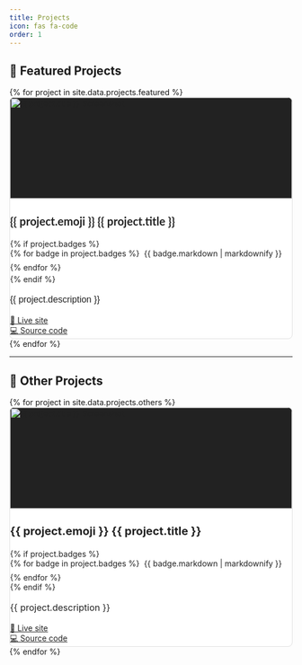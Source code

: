 ```yaml
---
title: Projects
icon: fas fa-code
order: 1
---
```


## 🚀 Featured Projects


<style>
  :root {
    --project-card-bg: #fff;
    --project-card-color: #222;
    --project-card-border: #e0e0e0;
    --project-card-title: #222;
    --project-card-text: #222;
    --project-card-link: #222;
  }
  
  /* Fix: Use data-mode instead of data-theme and add multiple selectors */
  html[data-mode="dark"],
  body[data-mode="dark"],
  [data-bs-theme="dark"],
  .dark-mode {
    --project-card-bg: #1E1E1E;
    --project-card-color: #f1f3f6;
    --project-card-border: #1E1E1E;
    --project-card-title: #f1f3f6;
    --project-card-text: #f1f3f6;
    --project-card-link: #f1f3f6;
  }
  
  html[data-mode="light"],
  body[data-mode="light"],
  [data-bs-theme="light"],
  .light-mode {
    --project-card-bg: #fff;
    --project-card-color: #222;
    --project-card-border: #e0e0e0;
    --project-card-title: #222;
    --project-card-text: #222;
    --project-card-link: #222;
  }
  
  .card.project-card, .project-card {
    background-color: var(--project-card-bg) !important;
    color: var(--project-card-color) !important;
    border: 1px solid var(--project-card-border) !important;
    border-radius: 0.5rem;
    transition: background 0.2s, color 0.2s, border-color 0.2s;
  }
  
  .card.project-card .card-title,
  .card.project-card .card-text,
  .card.project-card .card-link,
  .project-card .card-title,
  .project-card .card-text,
  .project-card .card-link {
    color: var(--project-card-color) !important;
  }
  
  .card.project-card .card-title,
  .project-card .card-title {
    color: var(--project-card-title) !important;
  }
  
  .card.project-card .card-text,
  .project-card .card-text {
    color: var(--project-card-text) !important;
  }
  
  .card.project-card .card-link,
  .project-card .card-link {
    color: var(--project-card-link) !important;
    text-decoration: underline;
  }
  
  .card.project-card .card-link:hover,
  .project-card .card-link:hover {
    opacity: 0.8;
  }
</style>


<div class="container-fluid px-0">
  <div class="row row-cols-1 row-cols-md-2 g-4">
    {% for project in site.data.projects.featured %}
      <div class="col d-flex align-items-stretch">
        <div class="card h-100 shadow-sm project-card w-100">
          <img src="{{ project.image }}" class="card-img-top" style="object-fit: cover; width: 100%; height: 180px; aspect-ratio: 16/9; background: #222; border-radius: 0.5rem 0.5rem 0 0;" alt="{{ project.title }} Screenshot">
          <div class="card-body d-flex flex-column p-3 pb-2">
            <h3 class="card-title mb-1 mt-0" style="font-size: 1.25rem; line-height: 1.2; font-family: 'Lato', sans-serif;">{{ project.emoji }} {{ project.title }}</h3>
            {% if project.badges %}
            <div class="mb-1" style="display: flex; flex-wrap: wrap; gap: 0.5rem; align-items: center; margin-bottom: 0.25rem !important;">
              {% for badge in project.badges %}
                <span style="display: inline-flex; align-items: center; margin-right: 0.5rem;">{{ badge.markdown | markdownify }}</span>
              {% endfor %}
            </div>
            {% endif %}
            <p class="card-text mb-2 mt-1" style="font-size: 1rem; line-height: 1.5; font-family: 'Source Sans Pro', sans-serif;">{{ project.description }}</p>
            <div class="mt-auto pt-2">
              <a href="{{ project.live }}" class="card-link">🔗 Live site</a><br>
              <a href="{{ project.repo }}" class="card-link">💻 Source code</a>
            </div>
          </div>
        </div>
      </div>
    {% endfor %}
  </div>
</div>

---

## 🧱 Other Projects



<div class="container-fluid px-0">
  <div class="row row-cols-1 row-cols-md-2 g-4">
    {% for project in site.data.projects.others %}
      <div class="col d-flex align-items-stretch">
        <div class="card h-100 shadow-sm project-card w-100">
          <img src="{{ project.image }}" class="card-img-top" style="object-fit: cover; width: 100%; height: 180px; aspect-ratio: 16/9; background: #222; border-radius: 0.5rem 0.5rem 0 0;" alt="{{ project.title }} Screenshot">
          <div class="card-body d-flex flex-column">
            <h3 class="card-title mb-1 mt-0" style="font-size: 1.25rem; line-height: 1.2; ">{{ project.emoji }} {{ project.title }}</h3>
            {% if project.badges %}
            <div style="display: flex; flex-wrap: wrap; gap: 0.5rem; align-items: center;">
              {% for badge in project.badges %}
                <span style="display: inline-flex; align-items: center; margin-right: 0.5rem;">{{ badge.markdown | markdownify }}</span>
              {% endfor %}
            </div>
            {% endif %}
            <p class="card-text mb-2 mt-1" style="font-size: 1rem; line-height: 1.5;">{{ project.description }}</p>
            <div class="mt-auto pt-2">
              <a href="{{ project.live }}" class="card-link">🔗 Live site</a><br>
              <a href="{{ project.repo }}" class="card-link">💻 Source code</a>
            </div>
          </div>
        </div>
      </div>
    {% endfor %}
  </div>
</div>
